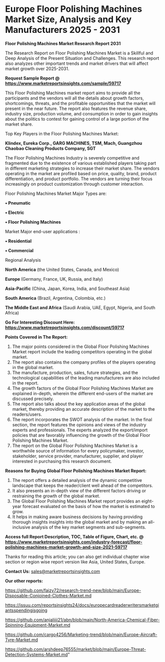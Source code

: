  # Europe Floor Polishing Machines Market Size, Analysis and Key Manufacturers 2025 - 2031

<strong>Floor Polishing Machines Market Research Report 2031</strong>

The Research Report on Floor Polishing Machines Market is a Skillful and Deep Analysis of the Present Situation and Challenges. This research report also analyzes other important trends and market drivers that will affect market growth over 2025-2031.

<strong>Request Sample Report @ <a href=https://www.marketreportsinsights.com/sample/59717>https://www.marketreportsinsights.com/sample/59717</a></strong>

This Floor Polishing Machines market report aims to provide all the participants and the vendors will all the details about growth factors, shortcomings, threats, and the profitable opportunities that the market will present in the near future. The report also features the revenue share, industry size, production volume, and consumption in order to gain insights about the politics to contest for gaining control of a large portion of the market share.

Top Key Players in the Floor Polishing Machines Market:

<strong>Klindex, Eureka Corp., GARG MACHINES, TSM, Mach, Guangzhou Chaobao Cleaning Products Company, SGT</strong>

The Floor Polishing Machines Industry is severely competitive and fragmented due to the existence of various established players taking part in different marketing strategies to increase their market share. The vendors operating in the market are profiled based on price, quality, brand, product differentiation, and product portfolio. The vendors are turning their focus increasingly on product customization through customer interaction.

Floor Polishing Machines Market Major Types are:

<strong>• Pneumatic

• Electric

• Floor Polishing Machines</strong>

Market Major end-user applications :

<strong>• Residential

• Commercial</strong>

Regional Analysis

</u><strong><b>North America</b></strong> (the United States, Canada, and Mexico)

<strong><b>Europe </b></strong>(Germany, France, UK, Russia, and Italy)

<strong><b>Asia-Pacific</b></strong> (China, Japan, Korea, India, and Southeast Asia)

<strong><b>South America</b></strong> (Brazil, Argentina, Colombia, etc.)

<strong><b>The Middle East and Africa</b></strong> (Saudi Arabia, UAE, Egypt, Nigeria, and South Africa)

<strong>Go For Interesting Discount Here: <a href=https://www.marketreportsinsights.com/discount/59717>https://www.marketreportsinsights.com/discount/59717</a></strong>

<strong>Points Covered in The Report:</strong>
<ol>
  <li>The major points considered in the Global Floor Polishing Machines Market report include the leading competitors operating in the global market.</li>
  <li>The report also contains the company profiles of the players operating in the global market.</li>
  <li>The manufacture, production, sales, future strategies, and the technological capabilities of the leading manufacturers are also included in the report.</li>
  <li>The growth factors of the Global Floor Polishing Machines Market are explained in-depth, wherein the different end-users of the market are discussed precisely.</li>
  <li>The report also talks about the key application areas of the global market, thereby providing an accurate description of the market to the readers/users.</li>
  <li>The report incorporates the SWOT analysis of the market. In the final section, the report features the opinions and views of the industry experts and professionals. The experts analyzed the export/import policies that are favorably influencing the growth of the Global Floor Polishing Machines Market.</li>
  <li>The report on the Global Floor Polishing Machines Market is a worthwhile source of information for every policymaker, investor, stakeholder, service provider, manufacturer, supplier, and player interested in purchasing this research document.</li>
</ol>
<strong>Reasons for Buying Global Floor Polishing Machines Market Report:</strong>

<ol>
  <li>The report offers a detailed analysis of the dynamic competitive landscape that keeps the reader/client well ahead of the competitors.</li>
  <li>It also presents an in-depth view of the different factors driving or restraining the growth of the global market.</li>
  <li>The Global Floor Polishing Machines Market report provides an eight-year forecast evaluated on the basis of how the market is estimated to grow.</li>
  <li>It helps in making aware business decisions by having providing thorough insights insights into the global market and by making an all-inclusive analysis of the key market segments and sub-segments.</li>
</ol>
<strong>Access full Report Description, TOC, Table of Figure, Chart, etc. @ <a href=https://www.marketreportsinsights.com/industry-forecast/floor-polishing-machines-market-growth-and-size-2021-59717>https://www.marketreportsinsights.com/industry-forecast/floor-polishing-machines-market-growth-and-size-2021-59717</a></strong>


Thanks for reading this article; you can also get individual chapter wise section or region wise report version like Asia, United States, Europe.

<strong>Contact Us:</strong>
sales@marketreportsinsights.com

<strong>Our other reports:</strong>

<a href=https://github.com/faizy72/research-trend-new/blob/main/Europe-Disposable-Conjoined-Clothes-Market.md>https://github.com/faizy72/research-trend-new/blob/main/Europe-Disposable-Conjoined-Clothes-Market.md</a>

<a href=https://issuu.com/reportsinsights24/docs/europecardreaderwritersmarketgiantsspendingisgoing>https://issuu.com/reportsinsights24/docs/europecardreaderwritersmarketgiantsspendingisgoing</a>

<a href=https://github.com/anjaliiii21/abn/blob/main/North-America-Chemical-Fiber-Spinning-Equipment-Market.md>https://github.com/anjaliiii21/abn/blob/main/North-America-Chemical-Fiber-Spinning-Equipment-Market.md</a>

<a href=https://github.com/cargo4256/Marketing-trend/blob/main/Europe-Aircraft-Tyre-Market.md>https://github.com/cargo4256/Marketing-trend/blob/main/Europe-Aircraft-Tyre-Market.md</a>

<a href=https://github.com/arshdeep76555/market/blob/main/Europe-Threat-Detection-Systems-Market.md>https://github.com/arshdeep76555/market/blob/main/Europe-Threat-Detection-Systems-Market.md</a>"
